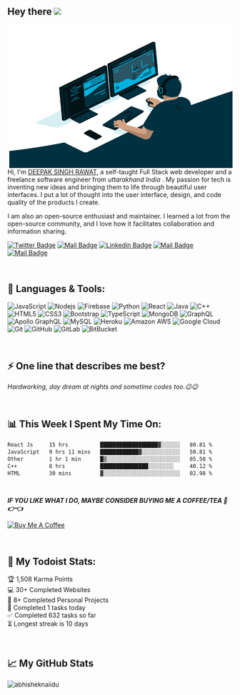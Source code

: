 ## **Hey there <img src="https://media.giphy.com/media/hvRJCLFzcasrR4ia7z/giphy.gif" width="25px">**

<img align="right" alt="GIF" src="./ICON.gif" width="500" height="320" /> 

<br>

<!-- ![](https://visitor-badge.glitch.me/badge?page_id=DeepakRawat24) -->

Hi, I'm [DEEPAK SINGH RAWAT](https://deepakrawat.vercel.app/), a self-taught Full Stack web developer and a freelance software engineer from _uttarakhand India_ . My passion for tech is inventing new ideas and bringing them to life through beautiful user interfaces. I put a lot of thought into the user interface, design, and code quality of the products I create.

I am also an open-source enthusiast and maintainer. I learned a lot from the open-source community, and I love how it facilitates collaboration and information sharing.
<br> 

[![Twitter Badge](https://img.shields.io/badge/-@Deepak_Rawat_-1ca0f1?style=flat&labelColor=1ca0f1&logo=twitter&logoColor=white&link=https://twitter.com/Ipenywis)](https://twitter.com/Deepak_Rawat_) 
[![Mail Badge](https://img.shields.io/badge/-Deepak_Rawat-e74c3c?style=flat&labelColor=e74c3c&logo=youtube&logoColor=white)](https://www.youtube.com/channel/UC3qaBznqWP7F6sYOkN5OEGg) 
[![Linkedin Badge](https://img.shields.io/badge/-Deepak_Rawat-0e76a8?style=flat&labelColor=0e76a8&logo=linkedin&logoColor=white)](https://www.linkedin.com/in/deepak-singh-779614185) 
[![Mail Badge](https://img.shields.io/badge/-@Deepak_Rawat-e84393?style=flat&labelColor=e84393&logo=instagram&logoColor=white)](https://www.instagram.com/dpk__rwt_/) 
[![Mail Badge](https://img.shields.io/badge/-Deepak_Rawat-c0392b?style=flat&labelColor=c0392b&logo=gmail&logoColor=white)](mailto:dpkrwt00@gmail.com)

<!-- - 📝 [Resume](https://drive.google.com/file/d/186ledj5PMY2damRWGpOrxYQZ2xSKjKD_/view) -->

<br>

## **🔧 Languages & Tools:**

![JavaScript](https://img.shields.io/badge/-JavaScript-black?style=flat-square&logo=javascript)
![Nodejs](https://img.shields.io/badge/-Nodejs-black?style=flat-square&logo=Node.js)
![Firebase](https://img.shields.io/badge/-Firebase-black?style=flat-square&logo=firebase)
![Python](https://img.shields.io/badge/-Python-black?style=flat-square&logo=Python)
![React](https://img.shields.io/badge/-React-black?style=flat-square&logo=react)
![Java](https://img.shields.io/badge/-java-E34A86?style=flat-square&logo=java)
![C++](https://img.shields.io/badge/-C++-00599C?style=flat-square&logo=c)
![HTML5](https://img.shields.io/badge/-HTML5-E34F26?style=flat-square&logo=html5&logoColor=white)
![CSS3](https://img.shields.io/badge/-CSS3-1572B6?style=flat-square&logo=css3)
![Bootstrap](https://img.shields.io/badge/-Bootstrap-563D7C?style=flat-square&logo=bootstrap)
![TypeScript](https://img.shields.io/badge/-TypeScript-007ACC?style=flat-square&logo=typescript)
![MongoDB](https://img.shields.io/badge/-MongoDB-black?style=flat-square&logo=mongodb)
![GraphQL](https://img.shields.io/badge/-GraphQL-E10098?style=flat-square&logo=graphql)
![Apollo GraphQL](https://img.shields.io/badge/-Apollo%20GraphQL-311C87?style=flat-square&logo=apollo-graphql)
![MySQL](https://img.shields.io/badge/-MySQL-black?style=flat-square&logo=mysql)
![Heroku](https://img.shields.io/badge/-Heroku-430098?style=flat-square&logo=heroku)
![Amazon AWS](https://img.shields.io/badge/Amazon%20AWS-232F3E?style=flat-square&logo=amazon-aws)
![Google Cloud](https://img.shields.io/badge/Google%20Cloud-black?style=flat-square&logo=google-cloud)
![Git](https://img.shields.io/badge/-Git-black?style=flat-square&logo=git)
![GitHub](https://img.shields.io/badge/-GitHub-181717?style=flat-square&logo=github)
![GitLab](https://img.shields.io/badge/-GitLab-FCA121?style=flat-square&logo=gitlab)
![BitBucket](https://img.shields.io/badge/-BitBucket-darkblue?style=flat-square&logo=bitbucket)

<br>

## ⚡ **One line that describes me best?**
_Hardworking, day dream at nights and sometime codes too.😉😉_

<br>

## 📊 **This Week I Spent My Time On:**
<!--START_SECTION:waka-->
```text
React Js     15 hrs          ██████████████████▓░░░░░░   80.81 % 
JavaScript   9 hrs 11 mins   ████████████▓░░░░░░░░░░░░   50.81 % 
Other        1 hr 1 min      █▒░░░░░░░░░░░░░░░░░░░░░░░   05.50 % 
C++          8 hrs           ███████████████░░░░░░░░     40.12 % 
HTML         30 mins         ▓░░░░░░░░░░░░░░░░░░░░░░░░   02.98 % 
```
<!--END_SECTION:waka-->
<br>

**_IF YOU LIKE WHAT I DO, MAYBE CONSIDER BUYING ME A COFFEE/TEA 🥺👉👈_**

<a href="https://www.buymeacoffee.com/abhisheknaiidu" target="_blank"><img src="https://cdn.buymeacoffee.com/buttons/v2/default-red.png" alt="Buy Me A Coffee" width="150" ></a>

<br>

## 🚧 **My Todoist Stats:**
<!-- TODO-IST:START -->

🏆  1,508 Karma Points           
💻  30+ Completed Websites      
📝  8+ Completed Personal Projects       
🌸  Completed 1 tasks today            
✅  Completed 632 tasks so far           
⏳  Longest streak is 10 days
<!-- TODO-IST:END -->

<br>

## 📈 **My GitHub Stats**

<img src="https://github-readme-stats.vercel.app/api?username=deepakrawat24&hide=contribs,prs,issues" alt="abhisheknaiidu" />




